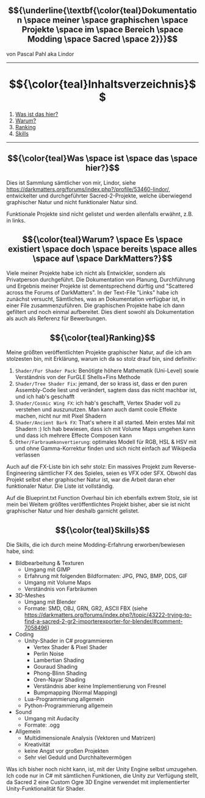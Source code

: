 ## <a name="first"></a>$${\underline{\textbf{\color{teal}Dokumentation \space meiner \space graphischen \space Projekte \space im \space Bereich \space Modding \space Sacred \space 2}}}$$
<p>von Pascal Pahl aka Lindor</p>

---

# $${\color{teal}Inhaltsverzeichnis}$$
1. [Was ist das hier?](#first)
2. [Warum?](#second)
3. [Ranking](#third)
4. [Skills](#fourth)

---

## <a name="first"></a>$${\color{teal}Was \space ist \space das \space hier?}$$
Dies ist Sammlung sämtlicher von mir,
Lindor, siehe https://darkmatters.org/forums/index.php?/profile/53460-lindor/,
entwickelter und durchgeführter Sacred-2-Projekte,
welche überwiegend graphischer Natur und nicht funktionaler Natur sind.

Funktionale Projekte sind nicht gelistet und werden allenfalls erwähnt, z.B. in links.

## <a name="second"></a>$${\color{teal}Warum? \space Es \space existiert \space doch \space bereits \space alles \space auf \space DarkMatters?}$$
Viele meiner Projekte habe ich nicht als Entwickler, sondern als Privatperson durchgeführt.
Die Dokumentation von Planung, Durchführung und Ergebnis meiner Projekte ist dementsprechend dürftig und "Scattered across the Forums of DarkMatters".
In der Text-File "Links" habe ich zunächst versucht, Sämtliches, was an Dokumentation verfügbar ist, in einer File zusammenzuführen.
Die graphischen Projekte habe ich dann gefiltert und noch einmal aufbereitet.
Dies dient sowohl als Dokumentation als auch als Referenz für Bewerbungen.

## <a name="third"></a>$${\color{teal}Ranking}$$
Meine größten veröffentlichten Projekte graphischer Natur, auf die ich am stolzesten bin, mit Erklärung, warum ich da so stolz drauf bin, sind definitiv:

1. ```Shader/Fur Shader Pack```: Benötigte höhere Mathematik (Uni-Level) sowie Verständnis von der FurGLE Shells+Fins Methode
2. ```Shader/Tree Shader Fix```: jemand, der so krass ist, dass er den puren Assembly-Code liest und verändert, sagtem dass das nicht machbar ist, und ich hab's geschafft
3. ```Shader/Cosmic Wing FX```: ich hab's geschafft, Vertex Shader voll zu verstehen und auszunutzen. Man kann auch damit coole Effekte machen, nicht nur mit Pixel Shadern
4. ```Shader/Ancient Bark FX```: That's where it all started. Mein erstes Mal mit Shadern :) Ich hab bewiesen, dass ich mit Volume Maps umgehen kann und dass ich mehrere Effecte Composen kann
5. ```Other/Farbraumkonvertierung```: optimales Modell für RGB, HSL & HSV mit und ohne Gamma-Korrektur finden und sich nicht einfach auf Wikipedia verlassen

Auch auf die FX-Liste bin ich sehr stolz:
Ein massives Projekt zum Reverse-Engineering sämtlicher FX des Spieles, seien es VFX oder SFX.
Obwohl das Projekt selbst eher graphischer Natur ist, war die Arbeit daran eher funktionaler Natur.
Die Liste ist vollständig.

Auf die Blueprint.txt Function Overhaul bin ich ebenfalls extrem Stolz,
sie ist mein bei Weitem größtes veröffentlichtes Projekt bisher, aber sie ist nicht graphischer Natur und hier deshalb garnicht gelistet.

## <a name="fourth"></a>$${\color{teal}Skills}$$

Die Skills, die ich durch meine Modding-Erfahrung erworben/bewiesen habe, sind:

- Bildbearbeitung & Texturen
    - Umgang mit GIMP
    - Erfahrung mit folgenden Bildformaten: JPG, PNG, BMP, DDS, GIF
    - Umgang mit Volume Maps
    - Verständnis von Farbräumen
- 3D-Meshes
    - Umgang mit Blender
    - Formate: SMD, OBJ, GRN, GR2, ASCII FBX (siehe https://darkmatters.org/forums/index.php?/topic/43222-trying-to-find-a-sacred-2-gr2-importerexporter-for-blender/#comment-7058496)
- Coding
    - Unity-Shader in C# programmieren
        - Vertex Shader & Pixel Shader
        - Perlin Noise
        - Lambertian Shading
        - Gouraud Shading
        - Phong-Blinn Shading
        - Oren-Nayar Shading
        - Verständnis aber keine Implementierung von Fresnel
        - Bumpmapping (Normal Mapping)
    - Lua-Programmierung allgemein
    - Python-Programmierung allgemein
- Sound
    - Umgang mit Audacity
    - Formate: .ogg
- Allgemein
    - Multidimensionale Analysis (Vektoren und Matrizen)
    - Kreativität
    - keine Angst vor großen Projekten
    - Sehr viel Geduld und Durchhaltevermögen

Was ich bisher noch nicht kann, ist, mit der Unity Engine selbst umzugehen.
Ich code nur in C# mit sämtlichen Funktionen, die Unity zur Verfügung stellt,
da Sacred 2 eine Custom Ogre 3D Engine verwendet mit implementierter Unity-Funktionalität für Shader.